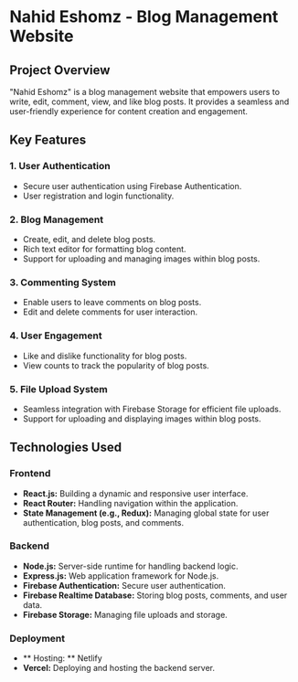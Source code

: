 # Nahid Eshomz - Blog Management Website

## Project Overview

"Nahid Eshomz" is a blog management website that empowers users to write, edit, comment, view, and like blog posts. It provides a seamless and user-friendly experience for content creation and engagement.

## Key Features

### 1. User Authentication

- Secure user authentication using Firebase Authentication.
- User registration and login functionality.

### 2. Blog Management

- Create, edit, and delete blog posts.
- Rich text editor for formatting blog content.
- Support for uploading and managing images within blog posts.

### 3. Commenting System

- Enable users to leave comments on blog posts.
- Edit and delete comments for user interaction.

### 4. User Engagement

- Like and dislike functionality for blog posts.
- View counts to track the popularity of blog posts.

### 5. File Upload System

- Seamless integration with Firebase Storage for efficient file uploads.
- Support for uploading and displaying images within blog posts.

## Technologies Used

### Frontend

- **React.js:** Building a dynamic and responsive user interface.
- **React Router:** Handling navigation within the application.
- **State Management (e.g., Redux):** Managing global state for user authentication, blog posts, and comments.

### Backend

- **Node.js:** Server-side runtime for handling backend logic.
- **Express.js:** Web application framework for Node.js.
- **Firebase Authentication:** Secure user authentication.
- **Firebase Realtime Database:** Storing blog posts, comments, and user data.
- **Firebase Storage:** Managing file uploads and storage.

### Deployment

- ** Hosting: ** Netlify
- **Vercel:** Deploying and hosting the backend server.
